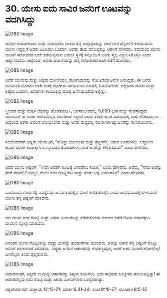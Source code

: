 # 30. ಯೇಸು ಐದು ಸಾವಿರ ಜನರಿಗೆ ಊಟವನ್ನು ವದಗಿಸಿದ್ದು 

![OBS Image](https://cdn.door43.org/obs/jpg/360px/obs-en-30-01.jpg)

ಜನರಿಗೆ ಉಪದೇಶಿಸಲು ಮತ್ತು ಬೋಧಿಸಲು ಯೇಸು ತನ್ನ ಅಪೊಸ್ತಲರನ್ನು  ಬೇರೆ ಬೇರೆ  ಹಳ್ಳಿಗಳಿಗೆ ಕಳುಹಿಸಿದನು. ಯೇಸು ಇದ್ದಲ್ಲಿಗೆ ಅವರು ಹಿಂದಿರುಗಿ ಬಂದಾಗ, ಅವರು ತಾವು ಮಾಡಿದ್ದನ್ನೂ ಆತನಿಗೆ ಹೇಳಿದರು. ತರುವಾಯ ಯೇಸು ಅವರಿಗೆ ಸರೋವರದ ಆಚೇ ಕಡೆಯಲ್ಲಿರುವ ಏಕಾಂತ ಸ್ಥಳಕ್ಕೆ ತನ್ನೊಂದಿಗೆ ಬಂದು ಸ್ವಲ್ಪ ವಿಶ್ರಮಿಸಿಕೊಳ್ಳಿರಿ ಎಂದು ಆಹ್ವಾನಿಸಿದನು. ಆದ್ದರಿಂದ, ಅವರು ದೋಣಿಯನ್ನು ಹತ್ತಿ ಸರೋವರದ ಆಚೇ ಕಡೆಗೆ ಹೋದರು.

![OBS Image](https://cdn.door43.org/obs/jpg/360px/obs-en-30-02.jpg)

ಆದರೆ ಯೇಸುವು ಮತ್ತು ಶಿಷ್ಯರು ದೋಣಿಯಲ್ಲಿ ಹೋಗುವುದನ್ನು ನೋಡಿದಂಥ ಅನೇಕ ಜನರಿದ್ದರು. ಈ ಜನರು ಅವರಿಗಿಂತ ಮೊದಲು ಆಚೇ ದಡಕ್ಕೆ ಹೋಗಲು ಸರೋವರದ ದಡದಲ್ಲಿ ಓಡಿಹೋದರು. ಆದ್ದರಿಂದ ಯೇಸು ಮತ್ತು ಶಿಷ್ಯರು ಬಂದಾಗ, ಅವರಿಗಾಗಿ ಕಾಯುತ್ತಿದ್ದ ದೊಡ್ಡ ಜನಸಮೂಹವು ಅಲ್ಲಿತ್ತು.

![OBS Image](https://cdn.door43.org/obs/jpg/360px/obs-en-30-03.jpg)

ಸ್ತ್ರೀಯರ ಮತ್ತು ಮಕ್ಕಳ ಲೆಕ್ಕವನ್ನು ಹೊರತುಪಡಿಸಿ, ಜನಸಮೂಹದಲ್ಲಿ 5,000 ಕ್ಕಿಂತ ಹೆಚ್ಚು ಗಂಡಸರಿದ್ದರು ಯೇಸುವಿಗೆ ಈ ಜನರು ಕುರುಬನಿಲ್ಲದ ಕುರಿಗಳಂತೆ ಇದ್ದಾರೆ ಎಂದು ತಿಳಿದು ಜನರ ವಿಷಯದಲ್ಲಿ ಬಹು ಕನಿಕರಪಟ್ಟನು. . ಆದ್ದರಿಂದ ಆತನು ಅವರಿಗೆ ಬೋಧಿಸಿದನು ಮತ್ತು ಅವರ ಮಧ್ಯದಲ್ಲಿ ರೋಗಿಗಳಾಗಿದ್ದ ಜನರನ್ನು ಗುಣಪಡಿಸಿದನು.

![OBS Image](https://cdn.door43.org/obs/jpg/360px/obs-en-30-04.jpg)

ಸಂಜೆಯಾದಾಗ ಶಿಷ್ಯರು ಯೇಸುವಿಗೆ, "ಹೊತ್ತು ಹೋಯಿತು ಮತ್ತು ಹತ್ತಿರದಲ್ಲಿ ಯಾವ ಊರುಗಳಿಲ್ಲ. ಆದ್ದರಿಂದ ಅವರು ಹೋಗಿ ಊಟಕ್ಕಾಗಿ ಏನನ್ನಾದರೂ ಕೊಂಡುಕೊಳ್ಳುವಂತೆ ಜನರನ್ನು ಕಳುಹಿಸಿಬಿಡು" ಎಂದು ಹೇಳಿದರು.

![OBS Image](https://cdn.door43.org/obs/jpg/360px/obs-en-30-05.jpg)

ಆದರೆ ಯೇಸು ಶಿಷ್ಯರಿಗೆ, "ನೀವೇ ಅವರಿಗೆ ಊಟಕ್ಕೆ ಏನಾದರೂ ಕೊಡಿರಿ" ಎಂದು ಹೇಳಿದನು. ಅವರು, "ನಾವು ಅದನ್ನು ಹೇಗೆ ಮಾಡಲಿ? ನಮ್ಮಲ್ಲಿ ಕೇವಲ ಐದು ರೊಟ್ಟಿಗಳು ಮತ್ತು ಎರಡು ಚಿಕ್ಕ ಮೀನುಗಳಿವೆ" ಎಂದು ಹೇಳಿದರು.

![OBS Image](https://cdn.door43.org/obs/jpg/360px/obs-en-30-06.jpg)

ಒಂದೊಂದು ಗುಂಪಿನಲ್ಲಿ ಐವತ್ತೈವತ್ತು ಜನರಾಗಿ ಹುಲ್ಲಿನ ಮೇಲೆ ಕುಳಿತುಕೊಳ್ಳಿರಿ ಎಂದು ಜನಸಮೂಹಕ್ಕೆ ಹೇಳುವಂತೆ ಯೇಸು ತನ್ನ ಶಿಷ್ಯರಿಗೆ ಹೇಳಿದನು.

![OBS Image](https://cdn.door43.org/obs/jpg/360px/obs-en-30-07.jpg)

ಆಗ ಯೇಸು ಐದು ರೊಟ್ಟಿ ಮತ್ತು ಎರಡು ಮೀನುಗಳನ್ನು ತೆಗೆದುಕೊಂಡು ಆಕಾಶದ ಕಡೆಗೆ ನೋಡಿ ಆಹಾರಕ್ಕಾಗಿ ದೇವರಿಗೆ ಸ್ತೋತ್ರ ಮಾಡಿದನು.

![OBS Image](https://cdn.door43.org/obs/jpg/360px/obs-en-30-08.jpg)

ಅನಂತರ ಯೇಸು ರೊಟ್ಟಿಯನ್ನು ಮತ್ತು ಮೀನನ್ನು ತುಂಡುಗಳಾಗಿ ಮುರಿದನು. ಅದನ್ನು    ಆತನು ತನ್ನ ಶಿಷ್ಯರಿಗೆ ಕೊಟ್ಟು  ಜನರಿಗೆ ಹಂಚುವಂತೆ ತಿಳಿಸದನು.. ಶಿಷ್ಯರು ಜನರಿಗೆ ಆಹಾರವನ್ನು ಕೊಡುತ್ತಿದ್ದರು, ಆದರೆ ಅದು ಮುಗಿದುಹೋಗಲಿಲ್ಲ! ಜನರೆಲ್ಲರು ತಿಂದು ತೃಪ್ತರಾದರು.

![OBS Image](https://cdn.door43.org/obs/jpg/360px/obs-en-30-09.jpg)

ಅದಾದನಂತರ, ತಿನ್ನದೇ ಉಳಿದಿದ್ದ ಆಹಾರವನ್ನು ಶಿಷ್ಯರು ಕೂಡಿಸಲು, ಅದು ಹನ್ನೆರಡು ಬುಟ್ಟಿಗಳು ತುಂಬುವಷ್ಟಿತ್ತು! ಈ ಆಹಾರವೆಲ್ಲವು ಐದು ರೊಟ್ಟಿ ಮತ್ತು ಎರಡು ಮೀನುಗಳಿಂದ ಬಂದ್ದದಾಗಿತ್ತು.

_ಸತ್ಯವೇದದ ಕಥೆ: ಮತ್ತಾಯ 14:13-21; ಮಾರ್ಕ 6:31-44; ಲೂಕ 9:10-17; ಯೋಹಾನ 6:5-15_

